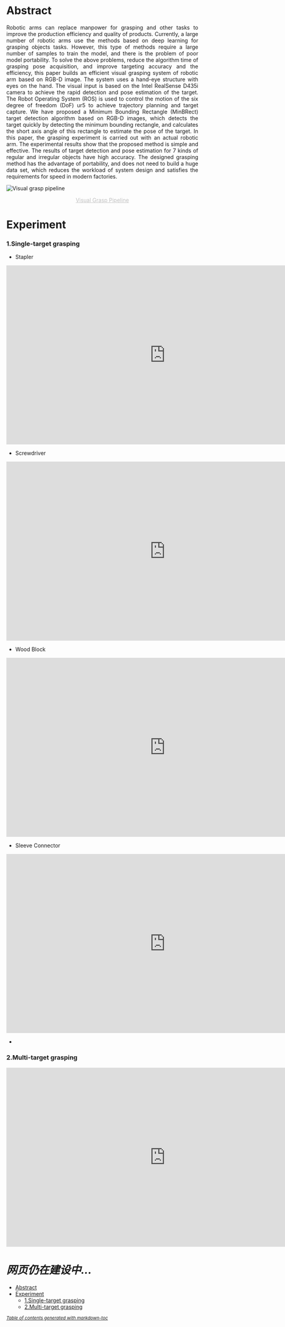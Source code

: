 # Abstract
<p align = "justify">Robotic arms can replace manpower for grasping and other tasks to improve the production efficiency and quality of products. Currently, a large number of robotic arms use the methods based on deep learning for grasping objects tasks. However, this type of methods require a large number of samples to train the model, and there is the problem of poor model portability. To solve the above problems, reduce the algorithm time of grasping pose acquisition, and improve targeting accuracy and the efficiency, this paper builds an efficient visual grasping system of robotic arm based on RGB-D image. The system uses a hand-eye structure with eyes on the hand. The visual input is based on the Intel RealSense D435i camera to achieve the rapid detection and pose estimation of the target. The Robot Operating System (ROS) is used to control the motion of the six degree of freedom (DoF) ur5 to achieve trajectory planning and target capture. We have proposed a Minimum Bounding Rectangle (MinBRect) target detection algorithm based on RGB-D images, which detects the target quickly by detecting the minimum bounding rectangle, and calculates the short axis angle of this rectangle to estimate the pose of the target. In this paper, the grasping experiment is carried out with an actual robotic arm. The experimental results show that the proposed method is simple and effective. The results of target detection and pose estimation for 7 kinds of regular and irregular objects have high accuracy. The designed grasping method has the advantage of portability, and does not need to build a huge data set, which reduces the workload of system design and satisfies the requirements for speed in modern factories.</p>

![Visual grasp pipeline](https://raw.githubusercontent.com/QRayMoor/MinBRect/main/IMG/visual_grasp_pipeline.svg)
<center style="font-size:14px;color:#C0C0C0;text-decoration:underline">Visual Grasp Pipeline</center>


# Experiment

### 1.Single-target grasping
- Stapler
<iframe width="833" height="470" src="https://www.youtube.com/embed/V4QIez8l8vc" frameborder="0" allow="accelerometer; autoplay; clipboard-write; encrypted-media; gyroscope; picture-in-picture" allowfullscreen></iframe>

- Screwdriver
<iframe width="833" height="470" src="https://www.youtube.com/embed/csaJkbRtMBg" frameborder="0" allow="accelerometer; autoplay; clipboard-write; encrypted-media; gyroscope; picture-in-picture" allowfullscreen></iframe>

- Wood Block
<iframe width="833" height="470" src="https://www.youtube.com/embed/rDq1iqHI5a0" frameborder="0" allow="accelerometer; autoplay; clipboard-write; encrypted-media; gyroscope; picture-in-picture" allowfullscreen></iframe>

- Sleeve Connector
<iframe width="833" height="470" src="https://www.youtube.com/embed/8iey24X1Qbc" frameborder="0" allow="accelerometer; autoplay; clipboard-write; encrypted-media; gyroscope; picture-in-picture" allowfullscreen></iframe>

- 

### 2.Multi-target grasping

<iframe width="833" height="470" src="https://www.youtube.com/embed/ApaOWrdOk-Q" frameborder="0" allow="accelerometer; autoplay; clipboard-write; encrypted-media; gyroscope; picture-in-picture" allowfullscreen></iframe>

# *网页仍在建设中...*
- [Abstract](#abstract)
- [Experiment](#experiment)
    + [1.Single-target grasping](#1single-target-grasping)
    + [2.Multi-target grasping](#2multi-target-grasping)

<small><i><a href='http://ecotrust-canada.github.io/markdown-toc/'>Table of contents generated with markdown-toc</a></i></small>
